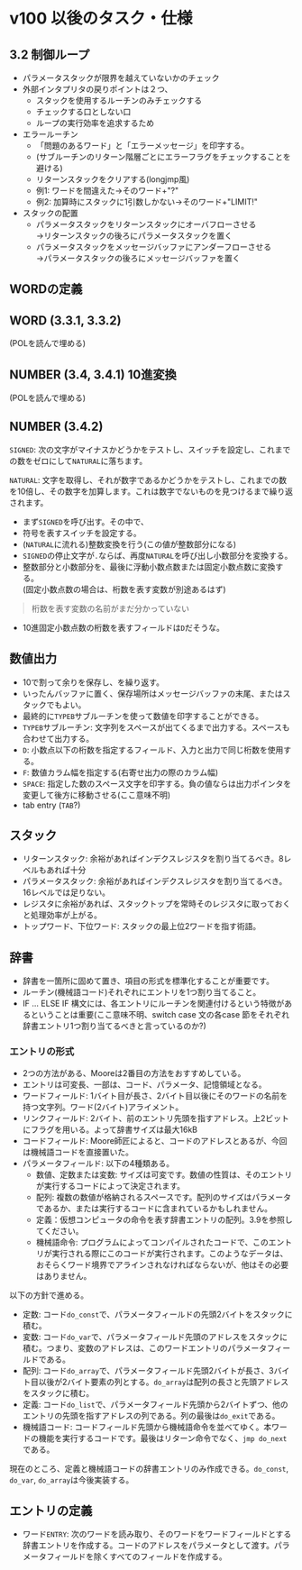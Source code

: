 # v100 以後のタスク・仕様

## 3.2 制御ループ

* パラメータスタックが限界を越えていないかのチェック
* 外部インタプリタの戻りポイントは２つ、
  + スタックを使用するルーチンのみチェックする
  + チェックする口としない口
  + ループの実行効率を追求するため
* エラールーチン
  + 「問題のあるワード」と「エラーメッセージ」を印字する。
  + (サブルーチンのリターン階層ごとにエラーフラグをチェックすることを避ける)
  + リターンスタックをクリアする(longjmp風)
  + 例1: ワードを間違えた→そのワード+"?"
  + 例2: 加算時にスタックに1引数しかない→そのワード+"LIMIT!"
* スタックの配置
  + パラメータスタックをリターンスタックにオーバフローさせる  
    →リターンスタックの後ろにパラメータスタックを置く
  + パラメータスタックをメッセージバッファにアンダーフローさせる  
    →パラメータスタックの後ろにメッセージバッファを置く


## WORDの定義

## WORD (3.3.1, 3.3.2)

(POLを読んで埋める)

## NUMBER (3.4, 3.4.1) 10進変換

(POLを読んで埋める)

## NUMBER (3.4.2)

`SIGNED`: 次の文字がマイナスかどうかをテストし、スイッチを設定し、これまでの数をゼロにして`NATURAL`に落ちます。

`NATURAL`: 文字を取得し、それが数字であるかどうかをテストし、これまでの数を10倍し、その数字を加算します。これは数字でないものを見つけるまで繰り返されます。

* まず`SIGNED`を呼び出す。その中で、
* 符号を表すスイッチを設定する。
* (`NATURAL`に流れる)整数変換を行う(この値が整数部分になる)
* `SIGNED`の停止文字が`.`ならば、再度`NATURAL`を呼び出し小数部分を変換する。
* 整数部分と小数部分を、最後に浮動小数点数または固定小数点数に変換する。  
  (固定小数点数の場合は、桁数を表す変数が別途あるはず)

> 桁数を表す変数の名前がまだ分かっていない

* 10進固定小数点数の桁数を表すフィールドは`D`だそうな。

## 数値出力

* 10で割って余りを保存し、を繰り返す。
* いったんバッファに置く、保存場所はメッセージバッファの末尾、またはスタックでもよい。
* 最終的に`TYPEB`サブルーチンを使って数値を印字することができる。
* `TYPEB`サブルーチン: 文字列をスペースが出てくるまで出力する。スペースも合わせて出力する。
* `D`: 小数点以下の桁数を指定するフィールド、入力と出力で同じ桁数を使用する。
* `F`: 数値カラム幅を指定する(右寄せ出力の際のカラム幅)
* `SPACE`: 指定した数のスペース文字を印字する。負の値ならは出力ポインタを変更して後方に移動させる(ここ意味不明)
* tab entry (`TAB`?)

## スタック

* リターンスタック: 余裕があればインデクスレジスタを割り当てるべき。8レベルもあれば十分
* パラメータスタック: 余裕があればインデクスレジスタを割り当てるべき。16レベルでは足りない。
* レジスタに余裕があれば、スタックトップを常時そのレジスタに取っておくと処理効率が上がる。
* トップワード、下位ワード: スタックの最上位2ワードを指す術語。

## 辞書

* 辞書を一箇所に固めて置き、項目の形式を標準化することが重要です。
* ルーチン(機械語コード)それぞれにエントリを1つ割り当てること。
* IF ... ELSE IF 構文には、各エントリにルーチンを関連付けるという特徴があるということは重要(ここ意味不明、switch case 文の各case 節をそれぞれ辞書エントリ1つ割り当てるべきと言っているのか?)

### エントリの形式

* 2つの方法がある、Mooreは2番目の方法をおすすめしている。
* エントリは可変長、一部は、コード、パラメータ、記憶領域となる。
* ワードフィールド: 1バイト目が長さ、2バイト目以後にそのワードの名前を持つ文字列。ワード(2バイト)アライメント。
* リンクフィールド: 2バイト、前のエントリ先頭を指すアドレス。上2ビットにフラグを用いる。よって辞書サイズは最大16kB
* コードフィールド: Moore師匠によると、コードのアドレスとあるが、今回は機械語コードを直接置いた。
* パラメータフィールド: 以下の4種類ある。
  + 数値、定数または変数: サイズは可変です。数値の性質は、そのエントリが実行するコードによって決定されます。 
  + 配列: 複数の数値が格納されるスペースです。配列のサイズはパラメータであるか、または実行するコードに含まれているかもしれません。 
  + 定義：仮想コンピュータの命令を表す辞書エントリの配列。3.9を参照してください。 
  + 機械語命令: プログラムによってコンパイルされたコードで、このエントリが実行される際にこのコードが実行されます。このようなデータは、おそらくワード境界でアラインされなければならないが、他はその必要はありません。

以下の方針で進める。

* 定数: コード`do_const`で、パラメータフィールドの先頭2バイトをスタックに積む。
* 変数: コード`do_var`で、パラメータフィールド先頭のアドレスをスタックに積む。つまり、変数のアドレスは、このワードエントリのパラメータフィールドである。
* 配列: コード`do_array`で、パラメータフィールド先頭2バイトが長さ、3バイト目以後が2バイト要素の列とする。`do_array`は配列の長さと先頭アドレスをスタックに積む。
* 定義: コード`do_list`で、パラメータフィールド先頭から2バイトずつ、他のエントリの先頭を指すアドレスの列である。列の最後は`do_exit`である。
* 機械語コード: コードフィールド先頭から機械語命令を並べてゆく。本ワードの機能を実行するコードです。最後はリターン命令でなく、`jmp do_next`である。

現在のところ、定義と機械語コードの辞書エントリのみ作成できる。`do_const`, `do_var`, `do_array`は今後実装する。

## エントリの定義

* ワード`ENTRY`: 次のワードを読み取り、そのワードをワードフィールドとする辞書エントリを作成する。コードのアドレスをパラメータとして渡す。パラメータフィールドを除くすべてのフィールドを作成する。
